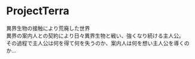 # ProjectTerra

異界生物の接触により荒廃した世界<br>
異界の案内人との契約により日々異界生物と戦い、強くなり続ける主人公。<br>
その過程で主人公は何を得て何を失うのか、案内人は何を想い主人公を導くのか...
